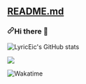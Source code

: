 
<div class="d-flex flex-items-center">
            <h2 class="Box-title">
              <a href="#readme" data-view-component="true" class="Link--primary">README.md</a>
            </h2>
          </div>
<h3 dir="auto"><a id="user-content-hi-there-" class="anchor" aria-hidden="true" href="#hi-there-"><svg class="octicon octicon-link" viewBox="0 0 16 16" version="1.1" width="16" height="16" aria-hidden="true"><path fill-rule="evenodd" d="M7.775 3.275a.75.75 0 001.06 1.06l1.25-1.25a2 2 0 112.83 2.83l-2.5 2.5a2 2 0 01-2.83 0 .75.75 0 00-1.06 1.06 3.5 3.5 0 004.95 0l2.5-2.5a3.5 3.5 0 00-4.95-4.95l-1.25 1.25zm-4.69 9.64a2 2 0 010-2.83l2.5-2.5a2 2 0 012.83 0 .75.75 0 001.06-1.06 3.5 3.5 0 00-4.95 0l-2.5 2.5a3.5 3.5 0 004.95 4.95l1.25-1.25a.75.75 0 00-1.06-1.06l-1.25 1.25a2 2 0 01-2.83 0z"></path></svg></a>Hi there <g-emoji class="g-emoji" alias="wave" fallback-src="https://github.githubassets.com/images/icons/emoji/unicode/1f44b.png">👋</g-emoji></h3>




![LyricEic's GitHub stats](https://github-readme-stats.vercel.app/api?username=lceoi0x0&hide=contribs,prs)

![](https://github-readme-stats.vercel.app/api/top-langs/?username=SimonShiki&layout=compact)

<img src="https://camo.githubusercontent.com/31e34b7b10c00c7172a8e368520b127a245133fc193500a242fbb36474fa03b6/68747470733a2f2f6769746875622d726561646d652d73746174732e76657263656c2e6170702f6170692f77616b6174696d653f757365726e616d653d616c65786375693033266c61796f75743d636f6d706163742673686f775f69636f6e733d74727565" alt="Wakatime" data-canonical-src="https://github-readme-stats.vercel.app/api/wakatime?username=alexcui03&amp;layout=compact&amp;show_icons=true" style="max-width: 100%;">






<!--
**lceoi0x0/lceoi0x0** is a ✨ _special_ ✨ repository because its `README.md` (this file) appears on your GitHub profile.

Here are some ideas to get you started:

- 🔭 I’m currently working on ...
- 🌱 I’m currently learning ...
- 👯 I’m looking to collaborate on ...
- 🤔 I’m looking for help with ...
- 💬 Ask me about ...
- 📫 How to reach me: ...
- 😄 Pronouns: ...
- ⚡ Fun fact: ...
-->
